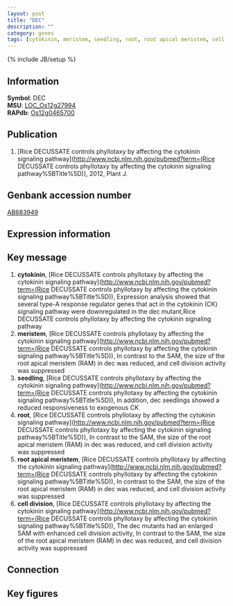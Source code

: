```yaml
---
layout: post
title: "DEC"
description: ""
category: genes
tags: [cytokinin, meristem, seedling, root, root apical meristem, cell division, Gene]
---
```

{% include JB/setup %}

## Information
__Symbol__: DEC  
__MSU__: [LOC_Os12g27994](http://rice.plantbiology.msu.edu/cgi-bin/ORF_infopage.cgi?orf=LOC_Os12g27994)  
__RAPdb__: [Os12g0465700](http://rapdb.dna.affrc.go.jp/viewer/gbrowse_details/irgsp1?name=Os12g0465700)  

## Publication
1. [Rice DECUSSATE controls phyllotaxy by affecting the cytokinin signaling pathway](http://www.ncbi.nlm.nih.gov/pubmed?term=(Rice DECUSSATE controls phyllotaxy by affecting the cytokinin signaling pathway%5BTitle%5D)), 2012, Plant J.

## Genbank accession number
[AB683949](http://www.ncbi.nlm.nih.gov/nuccore/AB683949)

## Expression information

## Key message
1. __cytokinin__, [Rice DECUSSATE controls phyllotaxy by affecting the cytokinin signaling pathway](http://www.ncbi.nlm.nih.gov/pubmed?term=(Rice DECUSSATE controls phyllotaxy by affecting the cytokinin signaling pathway%5BTitle%5D)),  Expression analysis showed that several type-A response regulator genes that act in the cytokinin (CK) signaling pathway were downregulated in the dec mutant,Rice DECUSSATE controls phyllotaxy by affecting the cytokinin signaling pathway
2. __meristem__, [Rice DECUSSATE controls phyllotaxy by affecting the cytokinin signaling pathway](http://www.ncbi.nlm.nih.gov/pubmed?term=(Rice DECUSSATE controls phyllotaxy by affecting the cytokinin signaling pathway%5BTitle%5D)),  In contrast to the SAM, the size of the root apical meristem (RAM) in dec was reduced, and cell division activity was suppressed
3. __seedling__, [Rice DECUSSATE controls phyllotaxy by affecting the cytokinin signaling pathway](http://www.ncbi.nlm.nih.gov/pubmed?term=(Rice DECUSSATE controls phyllotaxy by affecting the cytokinin signaling pathway%5BTitle%5D)),  In addition, dec seedlings showed a reduced responsiveness to exogenous CK
4. __root__, [Rice DECUSSATE controls phyllotaxy by affecting the cytokinin signaling pathway](http://www.ncbi.nlm.nih.gov/pubmed?term=(Rice DECUSSATE controls phyllotaxy by affecting the cytokinin signaling pathway%5BTitle%5D)),  In contrast to the SAM, the size of the root apical meristem (RAM) in dec was reduced, and cell division activity was suppressed
5. __root apical meristem__, [Rice DECUSSATE controls phyllotaxy by affecting the cytokinin signaling pathway](http://www.ncbi.nlm.nih.gov/pubmed?term=(Rice DECUSSATE controls phyllotaxy by affecting the cytokinin signaling pathway%5BTitle%5D)),  In contrast to the SAM, the size of the root apical meristem (RAM) in dec was reduced, and cell division activity was suppressed
6. __cell division__, [Rice DECUSSATE controls phyllotaxy by affecting the cytokinin signaling pathway](http://www.ncbi.nlm.nih.gov/pubmed?term=(Rice DECUSSATE controls phyllotaxy by affecting the cytokinin signaling pathway%5BTitle%5D)),  The dec mutants had an enlarged SAM with enhanced cell division activity, In contrast to the SAM, the size of the root apical meristem (RAM) in dec was reduced, and cell division activity was suppressed

## Connection

## Key figures


